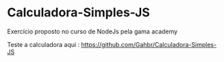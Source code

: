 # Calculadora-Simples-JS
Exercício proposto no curso de NodeJs pela gama academy 

Teste a calculadora aqui : https://github.com/Gahbr/Calculadora-Simples-JS
